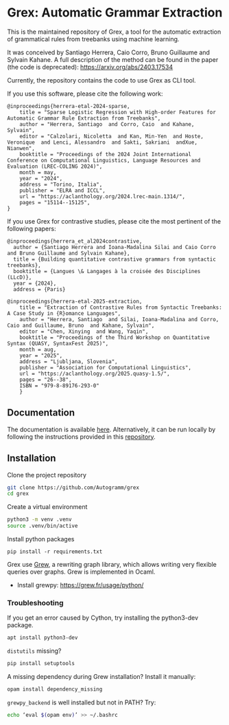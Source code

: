 # **Grex**: Automatic **Gr**ammar **Ex**traction

This is the maintained repository of Grex, a tool for the automatic extraction of grammatical rules from treebanks using machine learning.

It was conceived by Santiago Herrera, Caio Corro, Bruno Guillaume and Sylvain Kahane. A full description of the method can be found in the paper (the code is deprecated): https://arxiv.org/abs/2403.17534

Currently, the repository contains the code to use Grex as CLI tool. 

If you use this software, please cite the following work:

```
@inproceedings{herrera-etal-2024-sparse,
    title = "Sparse Logistic Regression with High-order Features for Automatic Grammar Rule Extraction from Treebanks",
    author = "Herrera, Santiago  and Corro, Caio  and Kahane, Sylvain",
    editor = "Calzolari, Nicoletta  and Kan, Min-Yen  and Hoste, Veronique  and Lenci, Alessandro  and Sakti, Sakriani  andXue, Nianwen",
    booktitle = "Proceedings of the 2024 Joint International Conference on Computational Linguistics, Language Resources and Evaluation (LREC-COLING 2024)",
    month = may,
    year = "2024",
    address = "Torino, Italia",
    publisher = "ELRA and ICCL",
    url = "https://aclanthology.org/2024.lrec-main.1314/",
    pages = "15114--15125",
}
```

If you use Grex for contrastive studies, please cite the most pertinent of the following papers:

```
@inproceedings{herrera_et_al2024contrastive,
  author = {Santiago Herrera and Ioana-Madalina Silai and Caio Corro and Bruno Guillaume and Sylvain Kahane},
  title = {Building quantitative contrastive grammars from syntactic treebanks},
  booktitle = {Langues \& Langages à la croisée des Disciplines (LLcD)},
  year = {2024},
  address = {Paris}
```

```
@inproceedings{herrera-etal-2025-extraction,
    title = "Extraction of Contrastive Rules from Syntactic Treebanks: A Case Study in {R}omance Languages",
    author = "Herrera, Santiago  and Silai, Ioana-Madalina and Corro, Caio and Guillaume, Bruno  and Kahane, Sylvain",
    editor = "Chen, Xinying  and Wang, Yaqin",
    booktitle = "Proceedings of the Third Workshop on Quantitative Syntax (QUASY, SyntaxFest 2025)",
    month = aug,
    year = "2025",
    address = "Ljubljana, Slovenia",
    publisher = "Association for Computational Linguistics",
    url = "https://aclanthology.org/2025.quasy-1.5/",
    pages = "26--38",
    ISBN = "979-8-89176-293-0"
    }
```
## Documentation

The documentation is available [here](https://grex.grew.fr).
Alternatively, it can be run locally by following the instructions provided in this [repository](https://github.com/Autogramm/grex-doc).

## Installation

Clone the project repository
```bash
git clone https://github.com/Autogramm/grex
cd grex
```

Create a virtual environment
```bash
python3 -m venv .venv
source .venv/bin/active
```

Install python packages
```pip
pip install -r requirements.txt
```

Grex use [Grew](https://grew.fr/), a rewriting graph library, which allows writing very flexible queries over graphs. Grew is implemented in Ocaml.

- Install grewpy: https://grew.fr/usage/python/

### Troubleshooting

If you get an error caused by Cython, try installing the python3-dev package.

```bash
apt install python3-dev
```

`distutils` missing?
```bash
pip install setuptools
```

A missing dependency during Grew installation? Install it manually:

```bash
opam install dependency_missing
```

`grewpy_backend` is well installed but not in PATH? Try:

```bash
echo ‘eval $(opam env)’ >> ~/.bashrc
```

